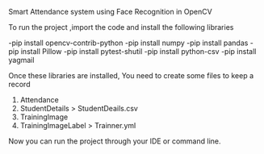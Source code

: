 Smart Attendance system using Face Recognition in OpenCV

To run the project ,import the code and install the following libraries

-pip install opencv-contrib-python
-pip install numpy
-pip install pandas
-pip install Pillow
-pip install pytest-shutil
-pip install python-csv
-pip install yagmail

Once these libraries are installed, You need to create some files to keep a record

1. Attendance
2. StudentDetails > StudentDeails.csv
3. TrainingImage
4. TrainingImageLabel > Trainner.yml

Now you can run the project through your IDE or command line.
